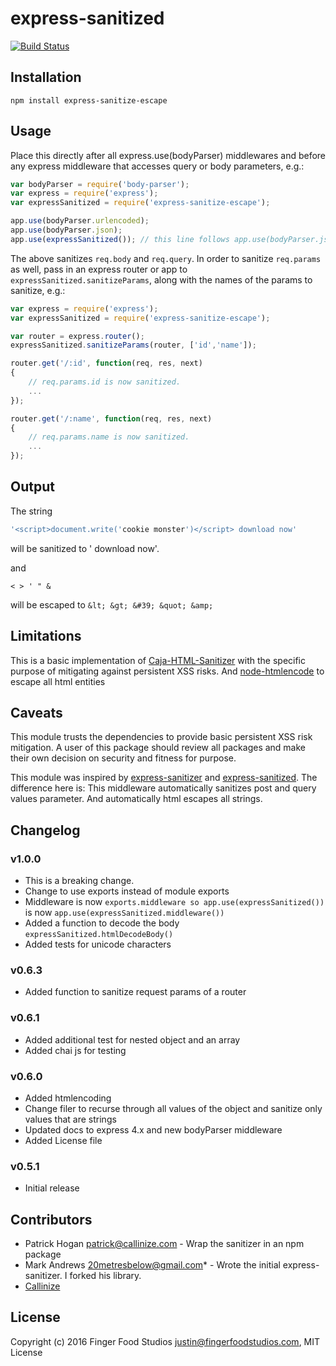 # express-sanitized

[![Build Status](https://travis-ci.org/fingerfoodstudios/express-sanitize-escape.svg?branch=master)](https://travis-ci.org/fingerfoodstudios/express-sanitize-escape)

## Installation

```
npm install express-sanitize-escape
```

## Usage

Place this directly after all express.use(bodyParser) middlewares and before any express middleware that accesses query or body parameters, e.g.:


```javascript
var bodyParser = require('body-parser');
var express = require('express');
var expressSanitized = require('express-sanitize-escape');

app.use(bodyParser.urlencoded);
app.use(bodyParser.json);
app.use(expressSanitized()); // this line follows app.use(bodyParser.json) or the last body parser middleware

```

The above sanitizes `req.body` and `req.query`.  In order to sanitize `req.params` as well, pass in an express router or app to `expressSanitized.sanitizeParams`,
along with the names of the params to sanitize, e.g.:

```javascript
var express = require('express');
var expressSanitized = require('express-sanitize-escape');

var router = express.router();
expressSanitized.sanitizeParams(router, ['id','name']);

router.get('/:id', function(req, res, next)
{
    // req.params.id is now sanitized.
    ...
});

router.get('/:name', function(req, res, next)
{
    // req.params.name is now sanitized.
    ...
});
```


## Output

The string
```javascript
'<script>document.write('cookie monster')</script> download now'
```
will be sanitized to ' download now'.

and
```
< > ' " &
```
will be escaped to `&lt; &gt; &#39; &quot; &amp;`

## Limitations

This is a basic implementation of [Caja-HTML-Sanitizer](https://github.com/theSmaw/Caja-HTML-Sanitizer) with the specific purpose of mitigating against persistent XSS risks.
And [node-htmlencode](https://github.com/danmactough/node-htmlencode) to escape all html entities

## Caveats

This module trusts the dependencies to provide basic persistent XSS risk mitigation. A user of this package should review all packages and make their own decision on security and fitness for purpose.

This module was inspired by [express-sanitizer](https://www.npmjs.org/package/express-sanitizer) and [express-sanitized](https://www.npmjs.org/package/express-sanitized).
  The difference here is:
  This middleware automatically sanitizes post and query values parameter.
  And automatically html escapes all strings.

## Changelog

### v1.0.0
- This is a breaking change.
- Change to use exports instead of module exports
- Middleware is now `exports.middleware so app.use(expressSanitized())` is now `app.use(expressSanitized.middleware())`
- Added a function to decode the body `expressSanitized.htmlDecodeBody()`
- Added tests for unicode characters

### v0.6.3
- Added function to sanitize request params of a router

### v0.6.1
- Added additional test for nested object and an array
- Added chai js for testing

### v0.6.0
- Added htmlencoding
- Change filer to recurse through all values of the object and sanitize only values that are strings
- Updated docs to express 4.x and new bodyParser middleware
- Added License file

### v0.5.1
- Initial release

## Contributors

- Patrick Hogan <patrick@callinize.com> - Wrap the sanitizer in an npm package
- Mark Andrews <20metresbelow@gmail.com>* - Wrote the initial express-sanitizer.  I forked his library.
- [Callinize](http://www.callinize.com)

## License

Copyright (c) 2016 Finger Food Studios <justin@fingerfoodstudios.com>, MIT License

